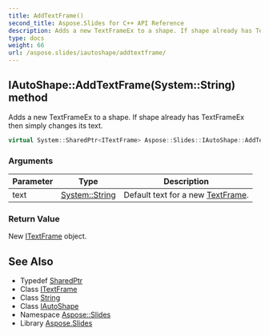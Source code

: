 ```yaml
---
title: AddTextFrame()
second_title: Aspose.Slides for C++ API Reference
description: Adds a new TextFrameEx to a shape. If shape already has TextFrameEx then simply changes its text.
type: docs
weight: 66
url: /aspose.slides/iautoshape/addtextframe/
---
```

## IAutoShape::AddTextFrame(System::String) method


Adds a new TextFrameEx to a shape. If shape already has TextFrameEx then simply changes its text.

```cpp
virtual System::SharedPtr<ITextFrame> Aspose::Slides::IAutoShape::AddTextFrame(System::String text)=0
```


### Arguments

| Parameter | Type | Description |
| --- | --- | --- |
| text | [System::String](../../../system/string/) | Default text for a new [TextFrame](../../textframe/). |

### Return Value

New [ITextFrame](../../itextframe/) object.

## See Also

* Typedef [SharedPtr](../../../system/sharedptr/)
* Class [ITextFrame](../../itextframe/)
* Class [String](../../../system/string/)
* Class [IAutoShape](../)
* Namespace [Aspose::Slides](../../)
* Library [Aspose.Slides](../../../)